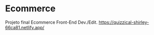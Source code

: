 # Ecommerce
Projeto final Ecommerce Front-End Dev./Edit. 
https://quizzical-shirley-66ca81.netlify.app/

